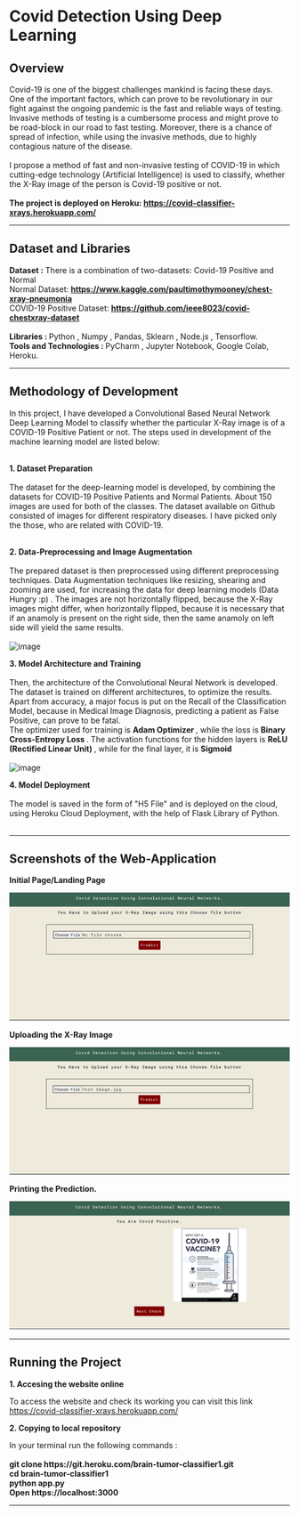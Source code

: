 # Covid Detection Using Deep Learning
<h2>Overview</h2>
Covid-19 is one of the biggest challenges mankind is facing these days. One of the important factors, which can prove to be revolutionary in our fight against the ongoing pandemic is the fast and reliable ways of testing. Invasive methods of testing is a cumbersome process and might prove to be road-block in our road to fast testing. Moreover, there is a chance of spread of infection, while using the invasive methods, due to highly contagious nature of the disease. <br> <br>
I propose a method of fast and non-invasive testing of COVID-19 in which cutting-edge technology (Artificial Intelligence) is used to classify, whether the X-Ray image of the person is Covid-19 positive or not. <br> <br>
<b>The project is deployed on Heroku: <a href="https://covid-classifier-xrays.herokuapp.com/">https://covid-classifier-xrays.herokuapp.com/</a></b>
<hr>
<h2>Dataset and Libraries</h2>
<p>
  <b>Dataset :</b> There is a combination of two-datasets: Covid-19 Positive and Normal <br>
Normal Dataset: <b><a href="https://www.kaggle.com/paultimothymooney/chest-xray-pneumonia">https://www.kaggle.com/paultimothymooney/chest-xray-pneumonia</a></b><br>
COVID-19 Positive Dataset: <b><a href="https://github.com/ieee8023/covid-chestxray-dataset">https://github.com/ieee8023/covid-chestxray-dataset</a></b><br> <br>
<b>Libraries : </b>Python , Numpy , Pandas, Sklearn , Node.js , Tensorflow.<br>
<b>Tools and Technologies : </b>PyCharm , Jupyter Notebook, Google Colab, Heroku.<br>
</p>
<hr>
<h2>Methodology of Development</h2>
<p>
In this project, I have developed a Convolutional Based Neural Network Deep Learning Model to classify whether the particular X-Ray image is of a COVID-19 Positive Patient or not. The steps used in development of the machine learning model are listed below: <br> <br>
  
  <b> 1. Dataset Preparation </b> <br> <br> The dataset for the deep-learning model is developed, by combining the datasets for COVID-19 Positive Patients and Normal Patients. About 150 images are used for both of the classes. The dataset available on Github consisted of images for different respiratory diseases. I have picked only the those, who are related with COVID-19. <br> <br>
  
  <b> 2. Data-Preprocessing and Image Augmentation </b> <br> <br> The prepared dataset is then preprocessed using different preprocessing techniques. Data Augmentation techniques like resizing, shearing and zooming are used, for increasing the data for deep learning models (Data Hungry :p) . The images are not horizontally flipped, because the X-Ray images might differ, when horizontally flipped, because it is necessary that if an anamoly is present on the right side, then the same anamoly on left side will yield the same results. <br> <br>
  ![image](https://user-images.githubusercontent.com/48025630/134042565-0891001e-df66-4ed8-8fc5-21697c264273.png)

  
  <b> 3. Model Architecture and Training </b> <br> <br> Then, the architecture of the Convolutional Neural Network is developed. The dataset is trained on different architectures, to optimize the results. Apart from accuracy, a major focus is put on the Recall of the Classification Model, because in Medical Image Diagnosis, predicting a patient as False Positive, can prove to be fatal. <br> The optimizer used for training is <b> Adam Optimizer </b>, while the loss is <b> Binary Cross-Entropy Loss </b>. The activation functions for the hidden layers is <b> ReLU (Rectified Linear Unit) </b>, while for the final layer, it is <b> Sigmoid </b> <br> <br>
  ![image](https://user-images.githubusercontent.com/48025630/134043789-5345da42-22b1-4afb-a0e5-784f005d7d8a.png)

  
  <b> 4. Model Deployment </b> <br> <br> The model is saved in the form of "H5 File" and is deployed on the cloud, using Heroku Cloud Deployment, with the help of Flask Library of Python. <br> <br>
 
</p>
<hr>
<h2>Screenshots of the Web-Application</h2>
<b><p>Initial Page/Landing Page</p></b>
<img src="https://github.com/anshuljain2607/COVID-Detection-using-Deep-Learning/blob/master/Screenshots/1.PNG">
<b><p>Uploading the X-Ray Image</p></b>
<img src="https://github.com/anshuljain2607/COVID-Detection-using-Deep-Learning/blob/master/Screenshots/2.PNG">
<b><p>Printing the Prediction.</p></b>
<img src="https://github.com/anshuljain2607/COVID-Detection-using-Deep-Learning/blob/master/Screenshots/3.PNG">
<hr>
<h2>Running the Project</h2>
<p><b>1. Accesing the website online </b></p>
  <p> To access the website and check its working you can visit this link <a href="https://covid-classifier-xrays.herokuapp.com/">https://covid-classifier-xrays.herokuapp.com/</a> <br>
 <p><b>2. Copying to local repository </b></p>
  <p> In your terminal run the following commands : <br><br>
     <b>
     git clone https://git.heroku.com/brain-tumor-classifier1.git<br>
     cd brain-tumor-classifier1<br>
     python app.py<br>
     Open https://localhost:3000 <br>
     </b>
  </p>
 <hr>
